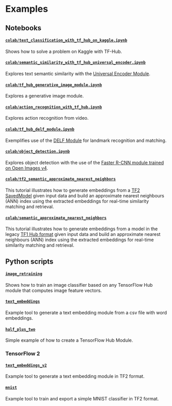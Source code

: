 # Examples

## Notebooks

#### [`colab/text_classification_with_tf_hub_on_kaggle.ipynb`](colab/text_classification_with_tf_hub_on_kaggle.ipynb)

Shows how to solve a problem on Kaggle with TF-Hub.

#### [`colab/semantic_similarity_with_tf_hub_universal_encoder.ipynb`](colab/semantic_similarity_with_tf_hub_universal_encoder.ipynb)

Explores text semantic similarity with the
[Universal Encoder Module](https://tfhub.dev/google/universal-sentence-encoder/2).

#### [`colab/tf_hub_generative_image_module.ipynb`](colab/tf_hub_generative_image_module.ipynb)

Explores a generative image module.

#### [`colab/action_recognition_with_tf_hub.ipynb`](colab/action_recognition_with_tf_hub.ipynb)

Explores action recognition from video.

#### [`colab/tf_hub_delf_module.ipynb`](colab/tf_hub_delf_module.ipynb)

Exemplifies use of the [DELF Module](https://tfhub.dev/google/delf/1) for
landmark recognition and matching.

#### [`colab/object_detection.ipynb`](colab/object_detection.ipynb)

Explores object detection with the use of the
[Faster R-CNN module trained on Open Images v4](https://tfhub.dev/google/faster_rcnn/openimages_v4/inception_resnet_v2/1).

#### [`colab/tf2_semantic_approximate_nearest_neighbors`](colab/tf2_semantic_approximate_nearest_neighbors.ipynb)

This tutorial illustrates how to generate embeddings from a
[TF2 SavedModel](https://www.tensorflow.org/hub/tf2_saved_model) given input
data and build an approximate nearest neighbours (ANN) index using the extracted
embeddings for real-time similarity matching and retrieval.

#### [`colab/semantic_approximate_nearest_neighbors`](colab/semantic_approximate_nearest_neighbors.ipynb)

This tutorial illustrates how to generate embeddings from a model in the legacy
[TF1 Hub format](https://www.tensorflow.org/hub/tf1_hub_module) given
input data and build an approximate nearest neighbours (ANN) index using the
extracted embeddings for real-time similarity matching and retrieval.

## Python scripts

#### [`image_retraining`](image_retraining)

Shows how to train an image classifier based on any TensorFlow Hub module that
computes image feature vectors.

#### [`text_embeddings`](text_embeddings)

Example tool to generate a text embedding module from a csv file with word
embeddings.

#### [`half_plus_two`](half_plus_two)

Simple example of how to create a TensorFlow Hub Module.

### TensorFlow 2

#### [`text_embeddings_v2`](text_embeddings)

Example tool to generate a text embedding module in TF2 format.

#### [`mnist`](mnist_export_v2)

Example tool to train and export a simple MNIST classifier in TF2 format.

